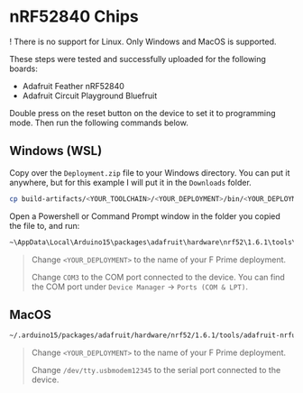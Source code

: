 # nRF52840 Chips

! There is no support for Linux. Only Windows and MacOS is supported.

These steps were tested and successfully uploaded for the following boards:
- Adafruit Feather nRF52840
- Adafruit Circuit Playground Bluefruit

Double press on the reset button on the device to set it to programming mode. Then run the following commands below.

## Windows (WSL)
Copy over the `Deployment.zip` file to your Windows directory. You can put it anywhere, but for this example I will put it in the `Downloads` folder.
```sh
cp build-artifacts/<YOUR_TOOLCHAIN>/<YOUR_DEPLOYMENT>/bin/<YOUR_DEPLOYMENT>.elf.zip /mnt/c/Users/user/Downloads/
```

Open a Powershell or Command Prompt window in the folder you copied the file to, and run:
```sh
~\AppData\Local\Arduino15\packages\adafruit\hardware\nrf52\1.6.1\tools\adafruit-nrfutil\win32\adafruit-nrfutil.exe --verbose dfu serial -pkg <YOUR_DEPLOYMENT>.elf.zip -p COM3 -b 115200 --singlebank
```

> Change `<YOUR_DEPLOYMENT>` to the name of your F Prime deployment.
> 
> Change `COM3` to the COM port connected to the device. You can find the COM port under `Device Manager` -> `Ports (COM & LPT)`.


## MacOS

```sh
~/.arduino15/packages/adafruit/hardware/nrf52/1.6.1/tools/adafruit-nrfutil/macos/adafruit-nrfutil --verbose dfu serial -pkg build-artifacts/<YOUR_TOOLCHAIN>/<YOUR_DEPLOYMENT>/bin/<YOUR_DEPLOYMENT>.elf.zip -p /dev/tty.usbmodem12345 -b 115200 --singlebank
```

> Change `<YOUR_DEPLOYMENT>` to the name of your F Prime deployment.
> 
> Change `/dev/tty.usbmodem12345` to the serial port connected to the device.
